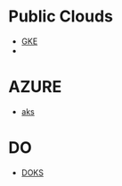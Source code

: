 
# Public Clouds 

- [GKE](https://github.com/GoogleCloudPlatform/kubernetes-workshops)
- 

# AZURE
- [aks](https://devsecops.aksworkshop.io/)


# DO
- [DOKS](https://github.com/digitalocean/DOKS)